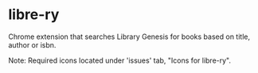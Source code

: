# libre-ry
Chrome extension that searches Library Genesis for books based on title, author or isbn.

Note: Required icons located under 'issues' tab, "Icons for libre-ry".
